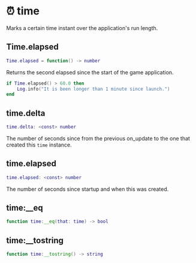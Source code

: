 # ⏰ time

Marks a certain time instant over the application's run length.

## Time.elapsed
```lua
Time.elapsed = function() -> number
```
Returns the second elapsed since the start of the game application.
```lua
if Time.elapsed() > 60.0 then
    Log.info("It is been longer than 1 minute since launch.")
end
```

## time.delta
```lua
time.delta: <const> number
```
The number of seconds since from the previous on_update to the one that created this `time` instance.

## time.elapsed
```lua
time.elapsed: <const> number
```
The number of seconds since startup and when this was created.

## time:__eq
```lua
function time:__eq(that: time) -> bool
```

## time:__tostring
```lua
function time:__tostring() -> string
```